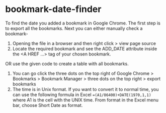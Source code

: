 # bookmark-date-finder
To find the date you added a bookmark in Google Chrome. The first step is to export all the bookmarks. Next you can either manually check a bookmark-

1. Opening the file in a browser and then right click > view page source
2. Locate the required bookmark and see the ADD_DATE attribute inside the <A HREF ...> tag of your chosen bookmark.

OR use the given code to create a table with all bookmarks.

1. You can go click the three dots on the top right of Google Chrome > Bookmarks > Bookmark Manager > three dots on the top right > export bookmarks
2. The time is in Unix format. If you want to convert it to normal time, you can use the following formula in Excel `=(A1/86400)+DATE(1970,1,1)` where A1 is the cell with the UNIX time. From format in the Excel menu bar, choose Short Date as format.
